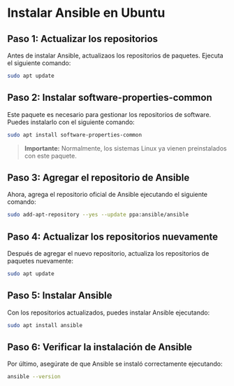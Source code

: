 # Instalar Ansible en Ubuntu

## Paso 1: Actualizar los repositorios

Antes de instalar Ansible, actualizaos los repositorios de paquetes. Ejecuta el siguiente comando:

```bash
sudo apt update
```

## Paso 2: Instalar software-properties-common

Este paquete es necesario para gestionar los repositorios de software. Puedes instalarlo con el siguiente comando:

```bash
sudo apt install software-properties-common
```

> **Importante:** Normalmente, los sistemas Linux ya vienen preinstalados con este paquete.

## Paso 3: Agregar el repositorio de Ansible

Ahora, agrega el repositorio oficial de Ansible ejecutando el siguiente comando:

```bash
sudo add-apt-repository --yes --update ppa:ansible/ansible
```

## Paso 4: Actualizar los repositorios nuevamente

Después de agregar el nuevo repositorio, actualiza los repositorios de paquetes nuevamente:

```bash
sudo apt update
```

## Paso 5: Instalar Ansible

Con los repositorios actualizados, puedes instalar Ansible ejecutando:

```bash
sudo apt install ansible
```

## Paso 6: Verificar la instalación de Ansible

Por último, asegúrate de que Ansible se instaló correctamente ejecutando:

```bash
ansible --version
```
